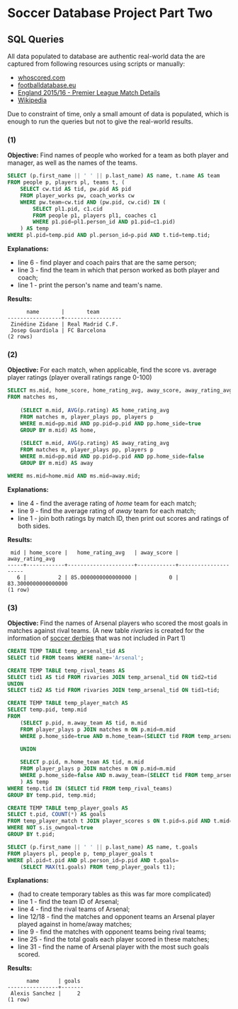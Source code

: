 # Soccer Database Project Part Two

## SQL Queries

All data populated to database are authentic real-world data the are captured from following resources using scripts or manually:

* [whoscored.com](https://www.whoscored.com)
* [footballdatabase.eu](http://www.footballdatabase.eu)
* [England 2015/16 - Premier League Match Details](http://www.rsssf.com/tablese/eng2016det.html)
* [Wikipedia](https://en.wikipedia.org)

Due to constraint of time, only a small amount of data is populated, which is enough to run the queries but not to give the real-world results.

### (1)

**Objective:** Find names of people who worked for a team as both player and manager, as well as the names of the teams.

```sql
SELECT (p.first_name || ' ' || p.last_name) AS name, t.name AS team
FROM people p, players pl, teams t, (
	SELECT cw.tid AS tid, pw.pid AS pid
	FROM player_works pw, coach_works cw
	WHERE pw.team=cw.tid AND (pw.pid, cw.cid) IN (
		SELECT pl1.pid, c1.cid
		FROM people p1, players pl1, coaches c1
		WHERE p1.pid=pl1.person_id AND p1.pid=c1.pid)
	) AS temp
WHERE pl.pid=temp.pid AND pl.person_id=p.pid AND t.tid=temp.tid;
```

**Explanations:**

* line 6 - find player and coach pairs that are the same person;
* line 3 - find the team in which that person worked as both player and coach;
* line 1 - print the person's name and team's name.

**Results:**

```
      name       |       team       
-----------------+------------------
 Zinédine Zidane | Real Madrid C.F.
 Josep Guardiola | FC Barcelona
(2 rows)

```

### (2)

**Objective:** For each match, when applicable, find the score vs. average player ratings (player overall ratings range 0-100)

```sql
SELECT ms.mid, home_score, home_rating_avg, away_score, away_rating_avg
FROM matches ms,
	
	(SELECT m.mid, AVG(p.rating) AS home_rating_avg
	FROM matches m, player_plays pp, players p
	WHERE m.mid=pp.mid AND pp.pid=p.pid AND pp.home_side=true
	GROUP BY m.mid) AS home,
	
	(SELECT m.mid, AVG(p.rating) AS away_rating_avg
	FROM matches m, player_plays pp, players p
	WHERE m.mid=pp.mid AND pp.pid=p.pid AND pp.home_side=false
	GROUP BY m.mid) AS away

WHERE ms.mid=home.mid AND ms.mid=away.mid;
```

**Explanations:**

* line 4 - find the average rating of *home* team for each match;
* line 9 - find the average rating of *away* team for each match;
* line 1 - join both ratings by match ID, then print out scores and ratings of both sides.

**Results:**

```
 mid | home_score |   home_rating_avg   | away_score |   away_rating_avg   
-----+------------+---------------------+------------+---------------------
   6 |          2 | 85.0000000000000000 |          0 | 83.3000000000000000
(1 row)
```


### (3)

**Objective:** Find the names of Arsenal players who scored the most goals in matches against rival teams. (A new table *rivaries* is created for the information of [soccer derbies](https://en.wikipedia.org/wiki/List_of_sports_rivalries_in_the_United_Kingdom#England_and_Wales.23Basketball) that was not included in Part 1)

```sql
CREATE TEMP TABLE temp_arsenal_tid AS
SELECT tid FROM teams WHERE name='Arsenal';

CREATE TEMP TABLE temp_rival_teams AS
SELECT tid1 AS tid FROM rivaries JOIN temp_arsenal_tid ON tid2=tid
UNION
SELECT tid2 AS tid FROM rivaries JOIN temp_arsenal_tid ON tid1=tid;

CREATE TEMP TABLE temp_player_match AS
SELECT temp.pid, temp.mid
FROM 
	(SELECT p.pid, m.away_team AS tid, m.mid
	FROM player_plays p JOIN matches m ON p.mid=m.mid
	WHERE p.home_side=true AND m.home_team=(SELECT tid FROM temp_arsenal_tid)
	
	UNION

	SELECT p.pid, m.home_team AS tid, m.mid
	FROM player_plays p JOIN matches m ON p.mid=m.mid
	WHERE p.home_side=false AND m.away_team=(SELECT tid FROM temp_arsenal_tid)
	) AS temp
WHERE temp.tid IN (SELECT tid FROM temp_rival_teams)
GROUP BY temp.pid, temp.mid;

CREATE TEMP TABLE temp_player_goals AS
SELECT t.pid, COUNT(*) AS goals
FROM temp_player_match t JOIN player_scores s ON t.pid=s.pid AND t.mid=s.mid
WHERE NOT s.is_owngoal=true
GROUP BY t.pid;

SELECT (p.first_name || ' ' || p.last_name) AS name, t.goals
FROM players pl, people p, temp_player_goals t
WHERE pl.pid=t.pid AND pl.person_id=p.pid AND t.goals=
	(SELECT MAX(t1.goals) FROM temp_player_goals t1);
```

**Explanations:**

* (had to create temporary tables as this was far more complicated)
* line 1 - find the team ID of Arsenal;
* line 4 - find the rival teams of Arsenal;
* line 12/18 - find the matches and opponent teams an Arsenal player played against in home/away matches;
* line 9 - find the matches with opponent teams being rival teams;
* line 25 - find the total goals each player scored in these matches;
* line 31 - find the name of Arsenal player with the most such goals scored.

**Results:**

```
      name      | goals 
----------------+-------
 Alexis Sanchez |     2
(1 row)
```
